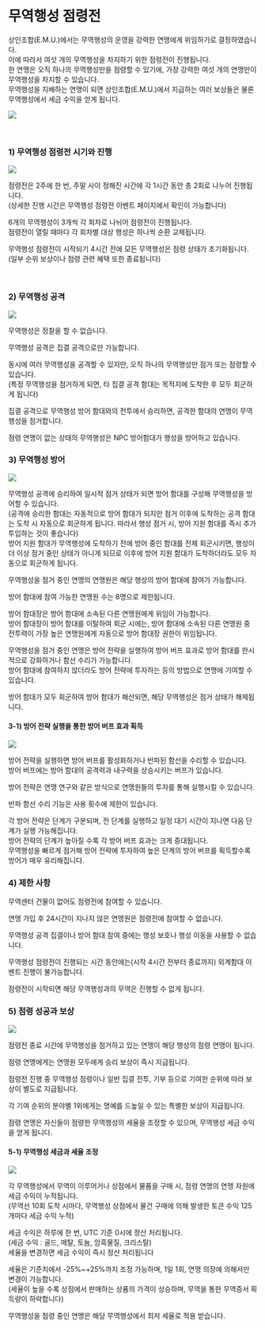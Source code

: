 # 무역행성 점령전

상인조합(E.M.U.)에서는 무역행성의 운영을 강력한 연맹에게 위임하기로 결정하였습니다.<br>
이에 따라서 여섯 개의 무역행성을 차지하기 위한 점령전이 진행됩니다.<br>
한 연맹은 오직 하나의 무역행성만을 점령할 수 있기에, 가장 강력한 여섯 개의 연맹만이 무역행성을 차지할 수 있습니다.<br>
무역행성을 지배하는 연맹이 되면 상인조합(E.M.U.)에서 지급하는 여러 보상들은 물론 무역행성에서 세금 수익을 얻게 됩니다.

![](http://astrokings.s3.amazonaws.com/html/img/help/1201_1.jpg)

<br>

### 1) 무역행성 점령전 시기와 진행

![](http://astrokings.s3.amazonaws.com/html/img/help/1201_2.jpg)

점령전은 2주에 한 번, 주말 사이 정해진 시간에 각 1시간 동안 총 2회로 나누어 진행됩니다.<br>
(상세한 진행 시간은 무역행성 점령전 이벤트 페이지에서 확인이 가능합니다)

6개의 무역행성이 3개씩 각 회차로 나뉘어 점령전이 진행됩니다.<br>
점령전이 열릴 때마다 각 회차별 대상 행성은 하나씩 순환 교체됩니다.

무역행성 점령전이 시작되기 4시간 전에 모든 무역행성은 점령 상태가 초기화됩니다.<br>
(일부 순위 보상이나 점령 관련 혜택 또한 종료됩니다)

<br>

### 2) 무역행성 공격

![](http://astrokings.s3.amazonaws.com/html/img/help/1201_3.jpg)

무역행성은 정찰을 할 수 없습니다.

무역행성 공격은 집결 공격으로만 가능합니다.

동시에 여러 무역행성을 공격할 수 있지만, 오직 하나의 무역행성만 점거 또는 점령할 수 있습니다.<br>
(특정 무역행성을 점거하게 되면, 타 집결 공격 함대는 목적지에 도착한 후 모두 회군하게 됩니다)

집결 공격으로 무역행성 방어 함대와의 전투에서 승리하면, 공격한 함대의 연맹이 무역행성을 점거합니다.

점령 연맹이 없는 상태의 무역행성은 NPC 방어함대가 행성을 방어하고 있습니다.


### 3) 무역행성 방어

![](http://astrokings.s3.amazonaws.com/html/img/help/1201_4.jpg)

무역행성 공격에 승리하여 일시적 점거 상태가 되면 방어 함대를 구성해 무역행성을 방어할 수 있습니다.<br>
(공격에 승리한 함대는 자동적으로 방어 함대가 되지만 점거 이후에 도착하는 공격 함대는 도착 시 자동으로 회군하게 됩니다. 따라서 행성 점거 시, 방어 지원 함대를 즉시 추가 투입하는 것이 좋습니다)<br>
방어 지원 함대가 무역행성에 도착하기 전에 방어 중인 함대를 전체 회군시키면, 행성이 더 이상 점거 중인 상태가 아니게 되므로 이후에 방어 지원 함대가 도착하더라도 모두 자동으로 회군하게 됩니다.

무역행성을 점거 중인 연맹의 연맹원은 해당 행성의 방어 함대에 참여가 가능합니다.

방어 함대에 참여 가능한 연맹원 수는 8명으로 제한됩니다.

방어 함대장은 방어 함대에 소속된 다른 연맹원에게 위임이 가능합니다.<br>
방어 함대장이 방어 함대를 이탈하여 회군 시에는, 방어 함대에 소속된 다른 연맹원 중 전투력이 가장 높은 연맹원에게 자동으로 방어 함대장 권한이 위임됩니다.

무역행성을 점거 중인 연맹은 방어 전략을 실행하여 방어 버프 효과로 방어 함대를 한시적으로 강화하거나 함선 수리가 가능합니다.<br>
방어 함대에 참여하지 않더라도 방어 전략에 투자하는 등의 방법으로 연맹에 기여할 수 있습니다.

방어 함대가 모두 회군하여 방어 함대가 해산되면, 해당 무역행성은 점거 상태가 해제됩니다.


#### 3-1) 방어 전략 실행을 통한 방어 버프 효과 획득

![](http://astrokings.s3.amazonaws.com/html/img/help/1201_5.jpg)

방어 전략을 실행하면 방어 버프를 활성화하거나 반파된 함선을 수리할 수 있습니다.<br>
방어 버프에는 방어 함대의 공격력과 내구력을 상승시키는 버프가 있습니다.

방어 전략은 연맹 연구와 같은 방식으로 연맹원들의 투자를 통해 실행시킬 수 있습니다.

반파 함선 수리 기능은 사용 횟수에 제한이 있습니다.

각 방어 전략은 단계가 구분되며, 전 단계를 실행하고 일정 대기 시간이 지나면 다음 단계가 실행 가능해집니다.<br>
방어 전략의 단계가 높아질 수록 각 방어 버프 효과는 크게 증대됩니다.<br>
무역행성을 빠르게 점거해 방어 전략에 투자하여 높은 단계의 방어 버프를 획득할수록 방어가 매우 유리해집니다.


### 4) 제한 사항

무역센터 건물이 없어도 점령전에 참여할 수 있습니다.

연맹 가입 후 24시간이 지나지 않은 연맹원은 점령전에 참여할 수 없습니다.

무역행성 공격 집결이나 방어 함대 참여 중에는 행성 보호나 행성 이동을 사용할 수 없습니다.

무역행성 점령전이 진행되는 시간 동안에는(시작 4시간 전부터 종료까지) 외계함대 이벤트 진행이 불가능합니다.

점령전이 시작되면 해당 무역행성과의 무역은 진행할 수 없게 됩니다.


### 5) 점령 성공과 보상

![](http://astrokings.s3.amazonaws.com/html/img/help/1201_6.jpg)

점령전 종료 시간에 무역행성을 점거하고 있는 연맹이 해당 행성의 점령 연맹이 됩니다.

점령 연맹에게는 연맹원 모두에게 승리 보상이 즉시 지급됩니다.

점령전 진행 중 무역행성 점령이나 일반 집결 전투, 기부 등으로 기여한 순위에 따라 보상이 별도로 지급됩니다.

각 기여 순위의 분야별 1위에게는 명예를 드높일 수 있는 특별한 보상이 지급됩니다.

점령 연맹은 자신들이 점령한 무역행성의 세율을 조정할 수 있으며, 무역행성 세금 수익을 얻게 됩니다.


#### 5-1) 무역행성 세금과 세율 조정

![](http://astrokings.s3.amazonaws.com/html/img/help/1201_7.jpg)

각 무역행성에서 무역이 이루어거나 상점에서 물품을 구매 시, 점령 연맹의 연맹 자원에 세금 수익이 누적됩니다.<br>
(무역선 10회 도착 시마다, 무역행성 상점에서 물건 구매에 의해 발생한 토큰 수익 125개마다 세금 수익 누적)

세금 수익은 하루에 한 번, UTC 기준 0시에 정산 처리됩니다.<br>
(세금 수익 : 골드, 메탈, 토늄, 암흑물질, 크리스탈)<br>
세율을 변경하면 세금 수익이 즉시 정산 처리됩니다<br>

세율은 기준치에서 -25%~+25%까지 조정 가능하며, 1일 1회, 연맹 의장에 의해서만 변경이 가능합니다.<br>
(세율이 높을 수록 상점에서 판매하는 상품의 가격이 상승하며, 무역을 통한 무역증서 획득량이 하락합니다)

무역행성을 점령 중인 연맹은 해당 무역행성에서 최저 세율로 적용 받습니다.

<br>